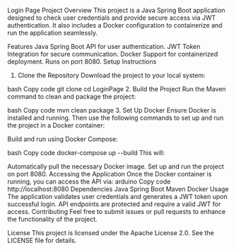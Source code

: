 Login Page Project
Overview
This project is a Java Spring Boot application designed to check user credentials and provide secure access via JWT authentication. It also includes a Docker configuration to containerize and run the application seamlessly.

Features
Java Spring Boot API for user authentication.
JWT Token Integration for secure communication.
Docker Support for containerized deployment.
Runs on port 8080.
Setup Instructions
1. Clone the Repository
Download the project to your local system:

bash
Copy code
git clone <repository-url>
cd LoginPage
2. Build the Project
Run the Maven command to clean and package the project:

bash
Copy code
mvn clean package
3. Set Up Docker
Ensure Docker is installed and running. Then use the following commands to set up and run the project in a Docker container:

Build and run using Docker Compose:

bash
Copy code
docker-compose up --build
This will:

Automatically pull the necessary Docker image.
Set up and run the project on port 8080.
Accessing the Application
Once the Docker container is running, you can access the API via:
arduino
Copy code
http://localhost:8080
Dependencies
Java Spring Boot
Maven
Docker
Usage
The application validates user credentials and generates a JWT token upon successful login.
API endpoints are protected and require a valid JWT for access.
Contributing
Feel free to submit issues or pull requests to enhance the functionality of the project.

License
This project is licensed under the Apache License 2.0. See the LICENSE file for details.






